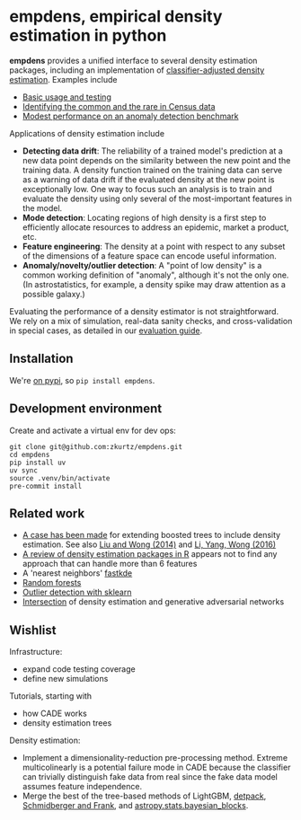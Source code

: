 # empdens, empirical density estimation in python

**empdens** provides a unified interface to several density estimation packages,
including an implementation of
[classifier-adjusted density
estimation](https://pdfs.semanticscholar.org/e4e6/033069a8569ba16f64da3061538bcb90bec6.pdf).
Examples include
- [Basic usage and testing](https://nbviewer.jupyter.org/github/zkurtz/empdens/blob/main/notebooks/demo.ipynb)
- [Identifying the common and the rare in Census data](https://nbviewer.jupyter.org/github/zkurtz/empdens/blob/main/notebooks/census_demographics.ipynb)
- [Modest performance on an anomaly detection benchmark](https://nbviewer.jupyter.org/github/zkurtz/empdens/blob/main/notebooks/vowels.ipynb)

Applications of density estimation include
- **Detecting data drift**: The reliability of a trained model's prediction at a new data point
depends on the similarity between the new point and the training data. A
density function trained on the training data can serve as a warning of data drift
if the evaluated density at the new point is exceptionally low. One way to focus such an
analysis is to train and evaluate the density using only several of the most-important
features in the model.
- **Mode detection**: Locating regions of high density is a first step to efficiently
allocate resources to address an epidemic, market a product, etc.
- **Feature engineering**: The density at a point with respect to any
subset of the dimensions of a feature space can encode useful information.
- **Anomaly/novelty/outlier detection**: A "point of low density"
is a common working definition of "anomaly", although it's not the only one.
(In astrostatistics, for example,
 a density spike may draw attention as a possible galaxy.)

Evaluating the performance of a density estimator is not straightforward. We rely on a
mix of simulation, real-data sanity checks, and cross-validation in special cases,
as detailed in our
[evaluation guide](https://nbviewer.jupyter.org/github/zkurtz/empdens/blob/main/notebooks/performance_metrics.ipynb).


## Installation

We're [on pypi](https://pypi.org/project/empdens/), so `pip install empdens`.

## Development environment

Create and activate a virtual env for dev ops:
```
git clone git@github.com:zkurtz/empdens.git
cd empdens
pip install uv
uv sync
source .venv/bin/activate
pre-commit install
```


## Related work

- [A case has been made](https://github.com/Microsoft/LightGBM/issues/2056) for
extending boosted trees to include density estimation. See also
[Liu and Wong (2014)](https://arxiv.org/pdf/1401.2597.pdf) and
[Li, Yang, Wong (2016)](http://papers.nips.cc/paper/6217-density-estimation-via-discrepancy-based-adaptive-sequential-partition.pdf)
- [A review of density estimation packages in R](https://vita.had.co.nz/papers/density-estimation.pdf)
appears not to find any approach that can handle more than 6 features
- A 'nearest neighbors' [fastkde](https://github.com/mjenrungrot/fastKDE)
- [Random forests](https://github.com/ksanjeevan/randomforest-density-python)
- [Outlier detection with sklearn](https://scikit-learn.org/stable/auto_examples/plot_anomaly_comparison.html#sphx-glr-auto-examples-plot-anomaly-comparison-py)
- [Intersection](https://medium.com/datadriveninvestor/generating-fake-data-density-estimation-and-generative-adversarial-networks-3606a37fa95)
of density estimation and generative adversarial networks

## Wishlist

Infrastructure:
- expand code testing coverage
- define new simulations

Tutorials, starting with
- how CADE works
- density estimation trees

Density estimation:
- Implement a dimensionality-reduction pre-processing method. Extreme multicolinearly
is a potential failure mode in CADE because the classifier can trivially distinguish
fake data from real since the fake data model assumes feature independence.
- Merge the best of the tree-based methods of LightGBM,
[detpack](https://cran.r-project.org/web/packages/detpack/index.html),
[Schmidberger and Frank](https://link.springer.com/content/pdf/10.1007/11564126_26.pdf),
and
[astropy.stats.bayesian_blocks](http://docs.astropy.org/en/stable/api/astropy.stats.bayesian_blocks.html).
